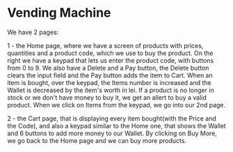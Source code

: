 # Vending Machine

We have 2 pages:

1 - the Home page, where we have a screen of products with prices, quantities and a product code, which we use to buy the product. On the right we have a keypad that lets us enter the product code, with buttons from 0 to 9. We also have a Delete and a Pay button, the Delete button clears the input field and the Pay button adds the item to Cart. When an item is bought, over the keypad, the Items number is increased and the Wallet is decreased by the item's worth in lei. If a product is no longer in stock or we don't have money to buy it, we get an allert to buy a valid product. When we click on Items from the keypad, we go into our 2nd page.

2 - the Cart page, that is displaying every item bought(with the Price and the Code), and also a keypad similar to the Home one, that shows the Wallet and 6 buttons to add more money to our Wallet. By clicking on Buy More, we go back to the Home page and we can buy more products.

